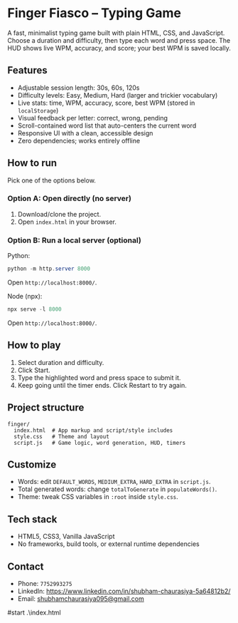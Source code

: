# Finger Fiasco – Typing Game

A fast, minimalist typing game built with plain HTML, CSS, and JavaScript. Choose a duration and difficulty, then type each word and press space. The HUD shows live WPM, accuracy, and score; your best WPM is saved locally.

## Features
- Adjustable session length: 30s, 60s, 120s
- Difficulty levels: Easy, Medium, Hard (larger and trickier vocabulary)
- Live stats: time, WPM, accuracy, score, best WPM (stored in `localStorage`)
- Visual feedback per letter: correct, wrong, pending
- Scroll-contained word list that auto-centers the current word
- Responsive UI with a clean, accessible design
- Zero dependencies; works entirely offline

## How to run
Pick one of the options below.

### Option A: Open directly (no server)
1. Download/clone the project.
2. Open `index.html` in your browser.

### Option B: Run a local server (optional)
Python:
```powershell
python -m http.server 8000
```
Open `http://localhost:8000/`.

Node (npx):
```powershell
npx serve -l 8000
```
Open `http://localhost:8000/`.

## How to play
1. Select duration and difficulty.
2. Click Start.
3. Type the highlighted word and press space to submit it.
4. Keep going until the timer ends. Click Restart to try again.

## Project structure
```
finger/
  index.html  # App markup and script/style includes
  style.css   # Theme and layout
  script.js   # Game logic, word generation, HUD, timers
```

## Customize
- Words: edit `DEFAULT_WORDS`, `MEDIUM_EXTRA`, `HARD_EXTRA` in `script.js`.
- Total generated words: change `totalToGenerate` in `populateWords()`.
- Theme: tweak CSS variables in `:root` inside `style.css`.

## Tech stack
- HTML5, CSS3, Vanilla JavaScript
- No frameworks, build tools, or external runtime dependencies

## Contact
- Phone: `7752993275`
- LinkedIn: https://www.linkedin.com/in/shubham-chaurasiya-5a64812b2/
- Email: shubhamchaurasiya095@gmail.com


#start .\index.html